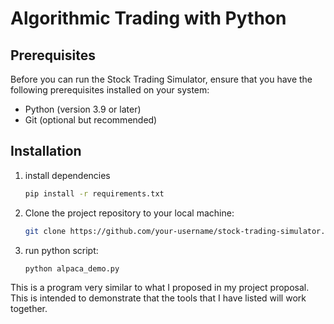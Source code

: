 # Algorithmic Trading with Python

## Prerequisites

Before you can run the Stock Trading Simulator, ensure that you have the following prerequisites installed on your system:

- Python (version 3.9 or later)
- Git (optional but recommended)

## Installation
1. install dependencies
   ```bash
   pip install -r requirements.txt
3. Clone the project repository to your local machine:

   ```bash
   git clone https://github.com/your-username/stock-trading-simulator.git
4. run python script:
   ```bash
   python alpaca_demo.py

This is a program very similar to what I proposed in my project proposal. This is intended to demonstrate that the tools that I have listed will work together.
